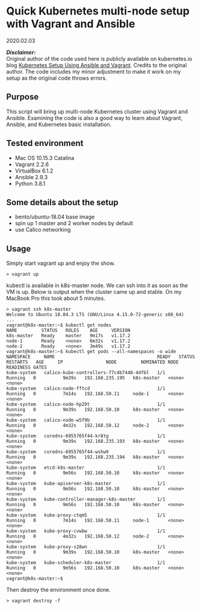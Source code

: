 # Quick Kubernetes multi-node setup with Vagrant and Ansible
2020.02.03

***Disclaimer:***  
Original author of the code used here is publicly available on kubernetes.io blog [Kubernetes Setup Using Ansible and Vagrant](https://kubernetes.io/blog/2019/03/15/kubernetes-setup-using-ansible-and-vagrant/). Credits to the original author.
The code includes my minor adjustment to make it work on my setup as the original code throws errors.

## Purpose
This script will bring up multi-node Kubernetes cluster using Vagrant and Ansible. 
Examining the code is also a good way to learn about Vagrant, Ansible, and Kubernetes basic installation.

## Tested environment
- Mac OS 10.15.3 Catalina
- Vagrant 2.2.6
- VirtualBox 6.1.2
- Ansible 2.9.3
- Python 3.8.1

## Some details about the setup
- bento/ubuntu-18.04 base image
- spin up 1 master and 2 worker nodes by default
- use Calico networking

## Usage
Simply start vagrant up and enjoy the show.

    > vagrant up

kubectl is available in k8s-master node. We can ssh into it as soon as the VM is up. Below is output when the cluster came up and stable. On my MacBook Pro this took about 5 minutes.

    > vagrant ssh k8s-master
    Welcome to Ubuntu 18.04.3 LTS (GNU/Linux 4.15.0-72-generic x86_64)
    ...
    vagrant@k8s-master:~$ kubectl get nodes
    NAME         STATUS   ROLES    AGE     VERSION
    k8s-master   Ready    master   9m17s   v1.17.2
    node-1       Ready    <none>   6m32s   v1.17.2
    node-2       Ready    <none>   3m49s   v1.17.2
    vagrant@k8s-master:~$ kubectl get pods --all-namespaces -o wide
    NAMESPACE     NAME                                      READY   STATUS    RESTARTS   AGE     IP                NODE         NOMINATED NODE   READINESS GATES
    kube-system   calico-kube-controllers-77c4b7448-4dfbl   1/1     Running   0          9m39s   192.168.235.195   k8s-master   <none>           <none>
    kube-system   calico-node-fftcd                         1/1     Running   0          7m14s   192.168.50.11     node-1       <none>           <none>
    kube-system   calico-node-hp29t                         1/1     Running   0          9m39s   192.168.50.10     k8s-master   <none>           <none>
    kube-system   calico-node-w5f9b                         1/1     Running   0          4m32s   192.168.50.12     node-2       <none>           <none>
    kube-system   coredns-6955765f44-kr8tg                  1/1     Running   0          9m39s   192.168.235.193   k8s-master   <none>           <none>
    kube-system   coredns-6955765f44-wshw9                  1/1     Running   0          9m39s   192.168.235.194   k8s-master   <none>           <none>
    kube-system   etcd-k8s-master                           1/1     Running   0          9m56s   192.168.50.10     k8s-master   <none>           <none>
    kube-system   kube-apiserver-k8s-master                 1/1     Running   0          9m56s   192.168.50.10     k8s-master   <none>           <none>
    kube-system   kube-controller-manager-k8s-master        1/1     Running   0          9m56s   192.168.50.10     k8s-master   <none>           <none>
    kube-system   kube-proxy-ctqm5                          1/1     Running   0          7m14s   192.168.50.11     node-1       <none>           <none>
    kube-system   kube-proxy-cvwbw                          1/1     Running   0          4m32s   192.168.50.12     node-2       <none>           <none>
    kube-system   kube-proxy-s28wn                          1/1     Running   0          9m39s   192.168.50.10     k8s-master   <none>           <none>
    kube-system   kube-scheduler-k8s-master                 1/1     Running   0          9m56s   192.168.50.10     k8s-master   <none>           <none>
    vagrant@k8s-master:~$

Then destroy the environment once done.

    > vagrant destroy -f



